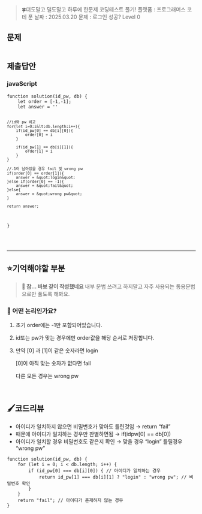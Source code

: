 <blockquote>
<p>🍀더도말고 덜도말고 하루에 한문제 코딩테스트 풀기!
플랫폼 : 프로그래머스
코테 푼 날짜 : 2025.03.20
문제 : 로그인 성공?
Level 0</p>
</blockquote>
<h2 id="문제">문제</h2>
<p><img alt="" src="https://velog.velcdn.com/images/happy7yong/post/408f4661-a076-4386-a3d0-c34c0934d61f/image.png" /></p>
<h2 id="제출답안">제출답안</h2>
<h3 id="javascript">javaScript</h3>
<pre><code class="language-jsx">function solution(id_pw, db) {
    let order = [-1,-1];
    let answer = ''

    //id와 pw 비교
    for(let i=0;i&lt;db.length;i++){
        if(id_pw[0] == db[i][0]){
            order[0] = i
        }

        if(id_pw[1] == db[i][1]){
            order[1] = i
        }
    }

    //-1이 남아있을 경우 fail 및 wrong pw 
    if(order[0] == order[1]){
        answer = &quot;login&quot;
    }else if(order[0] == -1){
        answer = &quot;fail&quot;
    }else{
        answer = &quot;wrong pw&quot;
    }

    return answer;
}</code></pre>
<br />
<hr />

<h2 id="⭐기억해야할-부분">⭐기억해야할 부분</h2>
<blockquote>
<p><strong>🔵 참… 바보 같이 작성했네요</strong>
내부 문법 쓰려고 하지말고 자주 사용되는 통용문법으로만 풀도록 해봐요.</p>
</blockquote>
<h3 id="🔎-어떤-논리인가요"><strong>🔎 어떤 논리인가요?</strong></h3>
<ol>
<li><p>초기 order에는 -1만 포함되어있습니다.</p>
</li>
<li><p>id또는 pw가 맞는 경우에만 order값을 해당 순서로 저장합니다.</p>
</li>
<li><p>만약 [0] 과 [1]이 같은 숫자라면 login</p>
<p> [0]이 아직 맞는 숫자가 없다면 fail</p>
<p> 다른 모든 경우는 wrong pw </p>
</li>
</ol>
<br />

<h2 id="🖌️코드리뷰">🖌️코드리뷰</h2>
<ul>
<li>아이디가 일치하지 않으면 비밀번호가 맞아도 틀린것임 → return “fail”</li>
<li>때문에 아이디가 일치하는 경우만 판별하면됨 → if(idpw[0] == db[0])</li>
<li>아이디가 일치할 경우 비밀번호도 같은지 확인 → 맞을 경우 “login” 틀릴경우 “wrong pw”</li>
</ul>
<pre><code class="language-jsx">function solution(id_pw, db) {
    for (let i = 0; i &lt; db.length; i++) {
        if (id_pw[0] === db[i][0]) { // 아이디가 일치하는 경우
            return id_pw[1] === db[i][1] ? &quot;login&quot; : &quot;wrong pw&quot;; // 비밀번호 확인
        }
    }
    return &quot;fail&quot;; // 아이디가 존재하지 않는 경우
}
</code></pre>